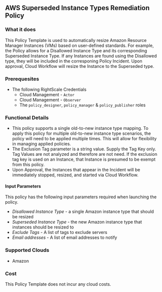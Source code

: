 ## AWS Superseded Instance Types Remediation Policy

### What it does

This Policy Template is used to automatically resize Amazon Resource Manager Instances (VMs) based on user-defined standards.  For example, the Policy allows for a Disallowed Instance Type and its corresponding Superseded Instance Type.  If any Instances are found using the Disallowed type, they will be included in the corresponing Policy Incident.  Upon approval, Cloud Workflow will resize the Instance to the Superseded type. 

### Prerequesites
- The following RightScale Credentials
  - Cloud Management - `Actor`
  - Cloud Management - `Observer`
  - The `policy_designer`, `policy_manager` & `policy_publisher` roles

### Functional Details

- This policy supports a single old-to-new instance type mapping.  To apply this policy for multiple old-to-new instance type scenarios, the policy will need to be applied multiple times.  This will allow for flexibility in managing applied policies.
- The Exclusion Tag parameter is a string value.  Supply the Tag Key only.  Tag Values are not analyzed and therefore are not need.  If the exclusion tag key is used on an Instance, that Instance is presumed to be exempt from this policy.
- Upon Approval, the Instances that appear in the Incident will be immediately stopped, resized, and started via Cloud Workflow. 

#### Input Parameters

This policy has the following input parameters required when launching the policy.

- *Disallowed Instance Type* - a single Amazon instance type that should be resized
- *Superseded Instance Type* - the new Amazon instance type that instances should be resized to
- *Exclude Tags* - A list of tags to exclude servers 
- *Email addresses* - A list of email addresses to notify

### Supported Clouds

- Amazon

### Cost

This Policy Template does not incur any cloud costs.